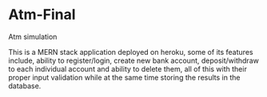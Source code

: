 # Atm-Final
Atm simulation

This is a MERN stack application deployed on heroku, some of its features include, ability to register/login, create new bank account, deposit/withdraw to each individual account and ability to delete them, all of this with their proper input validation while at the same time storing the results in the database.
